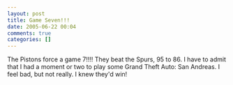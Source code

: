 ```yaml
---
layout: post
title: Game Seven!!!
date: 2005-06-22 00:04
comments: true
categories: []
---
```

The Pistons force a game 7!!!! They beat the Spurs, 95 to 86. I have to admit that I had a moment or two to play some Grand Theft Auto: San Andreas. I feel bad, but not really. I knew they'd win!
